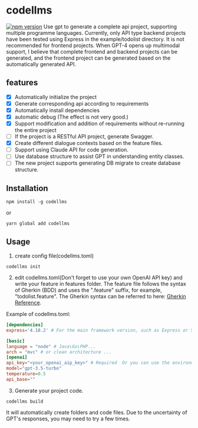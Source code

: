 # codellms 
[![npm version](https://badge.fury.io/js/codellms.svg)](https://badge.fury.io/js/codellms)
Use gpt to generate a complete api project, supporting multiple programme languages.
Currently, only API type backend projects have been tested using Express in the example/todolist directory. It is not recommended for frontend projects. When GPT-4 opens up multimodal support, I believe that complete frontend and backend projects can be generated, and the frontend project can be generated based on the automatically generated API.

## features
- [x] Automatically initialize the project
- [x] Generate corresponding api according to requirements
- [x] Automatically install dependencies
- [x] automatic debug (The effect is not very good.)
- [x] Support modification and addition of requirements without re-running the entire project
- [ ] If the project is a RESTful API project, generate Swagger.
- [x] Create different dialogue contexts based on the feature files.
- [ ] Support using Claude API for code generation.
- [ ] Use database structure to assist GPT in understanding entity classes.
- [ ] The new project supports generating DB migrate to create database structure.

## Installation
```
npm install -g codellms

```

or

``` shell
yarn global add codellms
```

## Usage
1. create config file(codellms.toml)
``` shell
codellms init
```

2. edit codellms.toml(Don't forget to use your own OpenAI API key) and write your feature in features folder. 
The feature  file follows the syntax of Gherkin (BDD) and uses the ".feature" suffix, for example, "todolist.feature".
The Gherkin syntax can be referred to here: [Gherkin Reference](https://cucumber.io/docs/gherkin/reference/).

Example of codellms.toml:
``` toml
[dependencies]
express='4.18.2' # For the main framework version, such as Express or Spring Boot, do not use too new of a framework. ChatGPT does not have knowledge of the latest frameworks.

[basic]
language = "node" # Java\Go\PHP...
arch = "mvc" # or clean architecture ...
[openai]
api_key="<your_openai_aip_key>" # Required  Or you can use the environment variable:openai_api_key
model="gpt-3.5-turbo"
temperature=0.5
api_base=""
```

3. Generate your project code. 

``` shell
codellms build
```
It will automatically create folders and code files. Due to the uncertainty of GPT's responses, you may need to try a few times.
